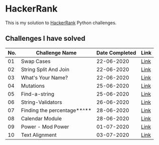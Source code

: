 # HackerRank

This is my solution to [HackerRank](https://www.hackerrank.com) Python challenges.

## Challenges I have solved 

|   No.	|   Challenge Name	|   Date Completed |   Link|
|---	|---	|--- |--- |
|   01	|   Swap Cases	|   22-06-2020  |   [Link](/SwapCase/)   |
|   02	|   String Split And Join	|   22-06-2020 |   [Link](/String%20Split%20And%20Join/)   |
|   03	|   What's Your Name?	|   22-06-2020  |   [Link](/YourName/)   |
|   04	|   Mutations	|   25-06-2020  |   [Link](/Mutations/)   |
|   05	|   Find-a-string	|   25-06-2020  |   [Link](/Find-a-string/)   |
|   06	|   String-Validators	|   26-06-2020  |   [Link](/String-Validators/)   |
|   07	|   Finding the percentage**^**	|   28-06-2020  |   [Link](/Finding-the-Percentage/)   |
|   08	|   Calendar Module	|   28-06-2020  |   [Link](/Calendar-Module/)   |
|   09	|   Power - Mod Power	|   01-07-2020  |   [Link](/Mod-Power/)   |
|   10	|   Text Alignment	|   03-07-2020  |   [Link](/Text-Alignment/)   |
